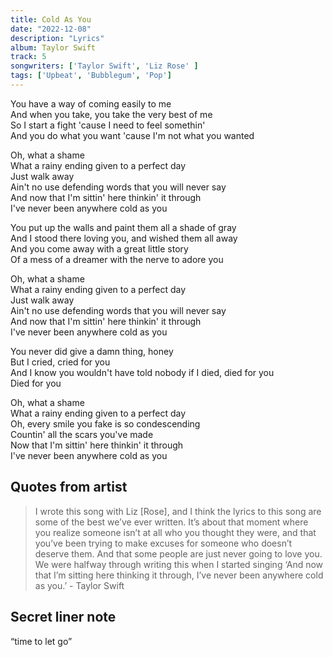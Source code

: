 ```yaml
---
title: Cold As You
date: "2022-12-08"
description: "Lyrics"
album: Taylor Swift
track: 5
songwriters: ['Taylor Swift', 'Liz Rose' ]
tags: ['Upbeat', 'Bubblegum', 'Pop']
---
```


<p className="verse-one">
You have a way of coming easily to me <br />
And when you take, you take the very best of me <br />
So I start a fight 'cause I need to feel somethin' <br />
And you do what you want 'cause I'm not what you wanted <br />
</p>
<p className="chorus">
Oh, what a shame <br />
What a rainy ending given to a perfect day <br />
Just walk away <br />
Ain't no use defending words that you will never say <br />
And now that I'm sittin' here thinkin' it through <br />
I've never been anywhere cold as you <br />
</p>
<p className="verse-two">
You put up the walls and paint them all a shade of gray <br />
And I stood there loving you, and wished them all away <br />
And you come away with a great little story <br />
Of a mess of a dreamer with the nerve to adore you <br />
</p>
<p className="chorus">
Oh, what a shame <br />
What a rainy ending given to a perfect day <br />
Just walk away <br />
Ain't no use defending words that you will never say <br />
And now that I'm sittin' here thinkin' it through <br />
I've never been anywhere cold as you <br />
</p>
<p className="bridge">
You never did give a damn thing, honey <br />
But I cried, cried for you <br />
And I know you wouldn't have told nobody if I died, died for you <br />
Died for you <br />
</p>
<p className="chorus">
Oh, what a shame <br />
What a rainy ending given to a perfect day <br />
Oh, every smile you fake is so condescending <br />
Countin' all the scars you've made <br />
Now that I'm sittin' here thinkin' it through <br />
I've never been anywhere cold as you <br />
</p>


## Quotes from artist

<blockquote>
I wrote this song with Liz [Rose], and I think the lyrics to this song are some of the best we’ve ever written. It’s about that moment where you realize someone isn’t at all who you thought they were, and that you’ve been trying to make excuses for someone who doesn’t deserve them. And that some people are just never going to love you. We were halfway through writing this when I started singing ‘And now that I’m sitting here thinking it through, I’ve never been anywhere cold as you.’ - Taylor Swift
</blockquote>


## Secret liner note
“time to let go”